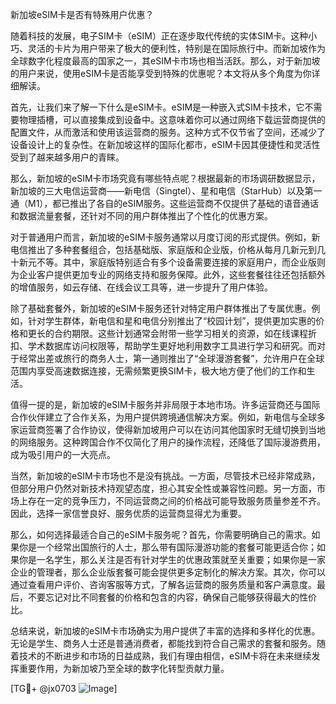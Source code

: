 新加坡eSIM卡是否有特殊用户优惠？

随着科技的发展，电子SIM卡（eSIM）正在逐步取代传统的实体SIM卡。这种小巧、灵活的卡片为用户带来了极大的便利性，特别是在国际旅行中。而新加坡作为全球数字化程度最高的国家之一，其eSIM卡市场也相当活跃。那么，对于新加坡的用户来说，使用eSIM卡是否能享受到特殊的优惠呢？本文将从多个角度为你详细解读。

首先，让我们来了解一下什么是eSIM卡。eSIM是一种嵌入式SIM卡技术，它不需要物理插槽，可以直接集成到设备中。这意味着你可以通过网络下载运营商提供的配置文件，从而激活和使用该运营商的服务。这种方式不仅节省了空间，还减少了设备设计上的复杂性。在新加坡这样的国际化都市，eSIM卡因其便捷性和灵活性受到了越来越多用户的青睐。

那么，新加坡的eSIM卡市场究竟有哪些特点呢？根据最新的市场调研数据显示，新加坡的三大电信运营商——新电信（Singtel）、星和电信（StarHub）以及第一通（M1），都已推出了各自的eSIM服务。这些运营商不仅提供了基础的语音通话和数据流量套餐，还针对不同的用户群体推出了个性化的优惠方案。

对于普通用户而言，新加坡的eSIM卡服务通常以月度订阅的形式提供。例如，新电信推出了多种套餐组合，包括基础版、家庭版和企业版，价格从每月几新元到几十新元不等。其中，家庭版特别适合有多个设备需要连接的家庭用户，而企业版则为企业客户提供更加专业的网络支持和服务保障。此外，这些套餐往往还包括额外的增值服务，如云存储、在线会议工具等，进一步提升了用户体验。

除了基础套餐外，新加坡的eSIM卡服务还针对特定用户群体推出了专属优惠。例如，针对学生群体，新电信和星和电信分别推出了“校园计划”，提供更加实惠的价格和更长的合约期限。这些计划通常会附带一些学习相关的资源，如在线课程折扣、学术数据库访问权限等，帮助学生更好地利用数字工具进行学习和研究。而对于经常出差或旅行的商务人士，第一通则推出了“全球漫游套餐”，允许用户在全球范围内享受高速数据连接，无需频繁更换SIM卡，极大地方便了他们的工作和生活。

值得一提的是，新加坡的eSIM卡服务并非局限于本地市场。许多运营商还与国际合作伙伴建立了合作关系，为用户提供跨境通信解决方案。例如，新电信与全球多家运营商签署了合作协议，使得新加坡用户可以在访问其他国家时无缝切换到当地的网络服务。这种跨国合作不仅简化了用户的操作流程，还降低了国际漫游费用，成为吸引用户的一大亮点。

当然，新加坡的eSIM卡市场也不是没有挑战。一方面，尽管技术已经非常成熟，但部分用户仍然对新技术持观望态度，担心其安全性或兼容性问题。另一方面，市场上存在一定的竞争压力，不同运营商之间的价格战可能导致服务质量参差不齐。因此，选择一家信誉良好、服务优质的运营商显得尤为重要。

那么，如何选择最适合自己的eSIM卡服务呢？首先，你需要明确自己的需求。如果你是一个经常出国旅行的人士，那么带有国际漫游功能的套餐可能更适合你；如果你是一名学生，那么关注是否有针对学生的优惠政策就至关重要；如果你是一家企业的管理者，那么企业版套餐可能会提供更多定制化的解决方案。其次，你可以通过查看用户评价、咨询客服等方式，了解各运营商的服务质量和客户满意度。最后，不要忘记对比不同套餐的价格和包含的内容，确保自己能够获得最大的性价比。

总结来说，新加坡的eSIM卡市场确实为用户提供了丰富的选择和多样化的优惠。无论是学生、商务人士还是普通消费者，都能找到符合自己需求的套餐和服务。随着技术的不断进步和市场的日益成熟，我们有理由相信，eSIM卡将在未来继续发挥重要作用，为新加坡乃至全球的数字化转型贡献力量。

[TG💪+ @jx0703 ![Image](https://github.com/user-attachments/assets/dbca1d08-cadb-493c-b0ec-ad6f7a83f270)]